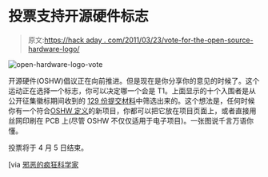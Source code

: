 # 投票支持开源硬件标志

> 原文:[https://hack aday . com/2011/03/23/vote-for-the-open-source-hardware-logo/](https://hackaday.com/2011/03/23/vote-for-the-open-source-hardware-logo/)

![](../Images/6adc5d81fc8c254d2a28991ad80af176.png "open-hardware-logo-vote")

开源硬件(OSHW)倡议正在向前推进。但是现在是你分享你的意见的时候了。这个运动正在选择一个标志，你可以决定哪一个会是 T1。上面显示的十个入围者是从公开征集徽标期间收到的 [129 份提交材料](http://www.openhardwaresummit.org/oshw-logo-v1-0/)中筛选出来的。这个想法是，任何时候你有一个符合[OSHW 定义](http://freedomdefined.org/OSHW)的新项目，你都可以把它放在项目页面上，或者直接用丝网印刷在 PCB 上(尽管 OSHW 不仅仅适用于电子项目)。一张图说千言万语你懂。

投票将于 4 月 5 日结束。

[via [邪恶的疯狂科学家](http://www.evilmadscientist.com/article.php/oshwlogovoting)